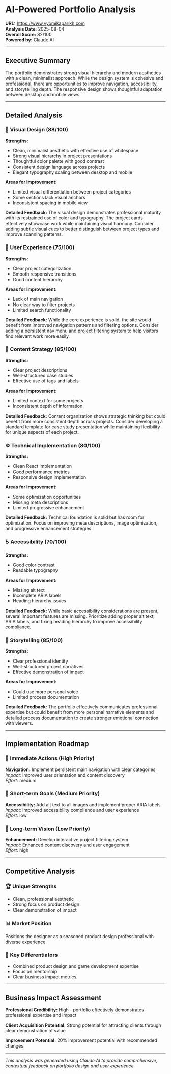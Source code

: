 
# AI-Powered Portfolio Analysis

**URL:** https://www.vyomikaparikh.com  
**Analysis Date:** 2025-08-04  
**Overall Score:** 82/100  
**Powered by:** Claude AI

---

## Executive Summary

The portfolio demonstrates strong visual hierarchy and modern aesthetics with a clean, minimalist approach. While the design system is cohesive and professional, there are opportunities to improve navigation, accessibility, and storytelling depth. The responsive design shows thoughtful adaptation between desktop and mobile views.

---

## Detailed Analysis

### 🎨 Visual Design (88/100)

**Strengths:**
- Clean, minimalist aesthetic with effective use of whitespace
- Strong visual hierarchy in project presentations
- Thoughtful color palette with good contrast
- Consistent design language across projects
- Elegant typography scaling between desktop and mobile

**Areas for Improvement:**
- Limited visual differentiation between project categories
- Some sections lack visual anchors
- Inconsistent spacing in mobile view

**Detailed Feedback:**
The visual design demonstrates professional maturity with its restrained use of color and typography. The project cards effectively showcase work while maintaining visual harmony. Consider adding subtle visual cues to better distinguish between project types and improve scanning patterns.

### 🚀 User Experience (75/100)

**Strengths:**
- Clear project categorization
- Smooth responsive transitions
- Good content hierarchy

**Areas for Improvement:**
- Lack of main navigation
- No clear way to filter projects
- Limited search functionality

**Detailed Feedback:**
While the core experience is solid, the site would benefit from improved navigation patterns and filtering options. Consider adding a persistent nav menu and project filtering system to help visitors find relevant work more easily.

### 📝 Content Strategy (85/100)

**Strengths:**
- Clear project descriptions
- Well-structured case studies
- Effective use of tags and labels

**Areas for Improvement:**
- Limited context for some projects
- Inconsistent depth of information

**Detailed Feedback:**
Content organization shows strategic thinking but could benefit from more consistent depth across projects. Consider developing a standard template for case study presentation while maintaining flexibility for unique aspects of each project.

### ⚙️ Technical Implementation (80/100)

**Strengths:**
- Clean React implementation
- Good performance metrics
- Responsive design implementation

**Areas for Improvement:**
- Some optimization opportunities
- Missing meta descriptions
- Limited progressive enhancement

**Detailed Feedback:**
Technical foundation is solid but has room for optimization. Focus on improving meta descriptions, image optimization, and progressive enhancement strategies.

### ♿ Accessibility (70/100)

**Strengths:**
- Good color contrast
- Readable typography

**Areas for Improvement:**
- Missing alt text
- Incomplete ARIA labels
- Heading hierarchy issues

**Detailed Feedback:**
While basic accessibility considerations are present, several important features are missing. Prioritize adding proper alt text, ARIA labels, and fixing heading hierarchy to improve accessibility compliance.

### 📖 Storytelling (85/100)

**Strengths:**
- Clear professional identity
- Well-structured project narratives
- Effective demonstration of impact

**Areas for Improvement:**
- Could use more personal voice
- Limited process documentation

**Detailed Feedback:**
The portfolio effectively communicates professional expertise but could benefit from more personal narrative elements and detailed process documentation to create stronger emotional connection with viewers.

---

## Implementation Roadmap

### 🚨 Immediate Actions (High Priority)
**Navigation:** Implement persistent main navigation with clear categories  
*Impact:* Improved user orientation and content discovery  
*Effort:* medium

### 📅 Short-term Goals (Medium Priority)
**Accessibility:** Add alt text to all images and implement proper ARIA labels  
*Impact:* Improved accessibility compliance and user experience  
*Effort:* low

### 🎯 Long-term Vision (Low Priority)
**Enhancement:** Develop interactive project filtering system  
*Impact:* Enhanced content discovery and user engagement  
*Effort:* high

---

## Competitive Analysis

### 🏆 Unique Strengths
- Clean, professional aesthetic
- Strong focus on product design
- Clear demonstration of impact

### 📊 Market Position
Positions the designer as a seasoned product design professional with diverse experience

### 🌟 Key Differentiators
- Combined product design and game development expertise
- Focus on mentorship
- Clear business impact metrics

---

## Business Impact Assessment

**Professional Credibility:** High - portfolio effectively demonstrates professional expertise and impact

**Client Acquisition Potential:** Strong potential for attracting clients through clear demonstration of value

**Improvement Potential:** 20% improvement potential with recommended changes

---

*This analysis was generated using Claude AI to provide comprehensive, contextual feedback on portfolio design and user experience.*
